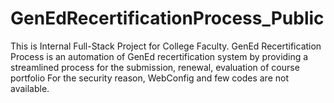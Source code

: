# GenEdRecertificationProcess_Public
This is Internal Full-Stack Project for College Faculty.
GenEd Recertification Process is an automation of GenEd recertification system by providing a streamlined process for the submission, renewal, evaluation of course portfolio
For the security reason, WebConfig and few codes are not available.
